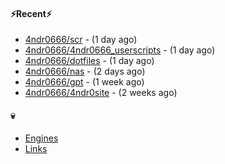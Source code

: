 #### ⚡Recent⚡

- [4ndr0666/scr](https://github.com/4ndr0666/scr) - (1 day ago)
- [4ndr0666/4ndr0666_userscripts](https://github.com/4ndr0666/4ndr0666_userscripts) - (1 day ago)
- [4ndr0666/dotfiles](https://github.com/4ndr0666/dotfiles) - (1 day ago)
- [4ndr0666/nas](https://github.com/4ndr0666/nas) - (2 days ago)
- [4ndr0666/gpt](https://github.com/4ndr0666/gpt) - (1 week ago)
- [4ndr0666/4ndr0site](https://github.com/4ndr0666/4ndr0site) - (2 weeks ago)

#### 💀
- [Engines](https://github.com/hoothin/SearchJumper/discussions/73)
- [Links](https://github.com/4ndr0666/Links/blob/main/README.md)

